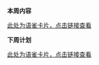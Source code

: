 **本周内容**

[此处为语雀卡片，点击链接查看](https://www.yuque.com/cod5mf/omhzyg/rvsx8w1i1n1bqzqd#ErzgC)



**下周计划**  
 

[此处为语雀卡片，点击链接查看](https://www.yuque.com/cod5mf/omhzyg/rvsx8w1i1n1bqzqd#ZsTg9)



